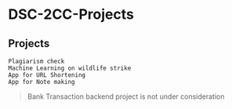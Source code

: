 # DSC-2CC-Projects

## Projects
    Plagiarism check
    Machine Learning on wildlife strike
    App for URL Shortening
    App for Note making


>Bank Transaction backend project is not under consideration
